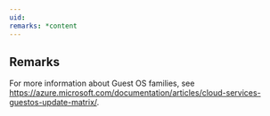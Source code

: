 ```yaml
---
uid: 
remarks: *content
---
```

## Remarks  
 For more information about Guest OS families, see https://azure.microsoft.com/documentation/articles/cloud-services-guestos-update-matrix/.